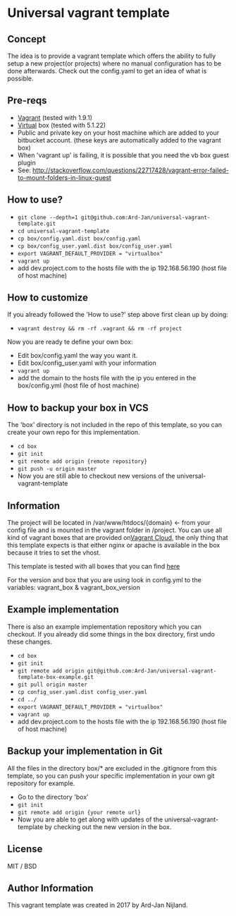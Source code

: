 # Universal vagrant template

## Concept
The idea is to provide a vagrant template which offers the ability to fully setup a new project(or projects) where no 
manual configuration has to be done afterwards. Check out the config.yaml to get an idea of what is possible.

## Pre-reqs

* [Vagrant](https://www.vagrantup.com/) (tested with 1.9.1)
* [Virtual](https://www.virtualbox.org/) box (tested with 5.1.22)
* Public and private key on your host machine which are added to your bitbucket account. (these keys are automatically
  added to the vagrant box)
* When 'vagrant up' is failing, it is possible that you need the vb box guest plugin
* See: http://stackoverflow.com/questions/22717428/vagrant-error-failed-to-mount-folders-in-linux-guest

## How to use?

* `git clone --depth=1 git@github.com:Ard-Jan/universal-vagrant-template.git`
* `cd universal-vagrant-template`
* `cp box/config.yaml.dist box/config.yaml`
* `cp box/config_user.yaml.dist box/config_user.yaml`
* `export VAGRANT_DEFAULT_PROVIDER = "virtualbox"`
* `vagrant up`
*  add dev.project.com to the hosts file with the ip 192.168.56.190 (host file of host machine)

## How to customize
If you already followed the 'How to use?' step above first clean up by doing:
* `vagrant destroy && rm -rf .vagrant && rm -rf project`

Now you are ready te define your own box:
* Edit box/config.yaml the way you want it.
* Edit box/config_user.yaml with your information
* `vagrant up`
* add the domain to the hosts file with the ip you entered in the box/config.yml (host file of host machine)

## How to backup your box in VCS
The 'box' directory is not included in the repo of this template, so you can create your own repo for this implementation.
* `cd box`
* `git init`
* `git remote add origin {remote repository}`
* `git push -u origin master`
* Now you are still able to checkout new versions of the universal-vagrant-template 

## Information
The project will be located in /var/www/htdocs/{domain} <- from your config file and is mounted in the vagrant folder in /project.
You can use all kind of vagrant boxes that are provided on[Vagrant Cloud](https://app.vagrantup.com/boxes/search), the 
only thing that this template expects is that either nginx or apache is available in the box because it tries to set the vhost.

This template is tested with all boxes that you can find [here](https://app.vagrantup.com/ajnijland)

For the version and box that you are using look in config.yml to the variables:
vagrant_box & vagrant_box_version

## Example implementation
There is also an example implementation repository which you can checkout. If you already did some things in the box directory, first undo these changes.
* `cd box`
* `git init`
* `git remote add origin git@github.com:Ard-Jan/universal-vagrant-template-box-example.git`
* `git pull origin master`
* `cp config_user.yaml.dist config_user.yaml`
* `cd ../`
* `export VAGRANT_DEFAULT_PROVIDER = "virtualbox"`
* `vagrant up`
*  add dev.project.com to the hosts file with the ip 192.168.56.190 (host file of host machine)

## Backup your implementation in Git
All the files in the directory box/* are excluded in the .gitignore from this template, so you can push your specific implementation in your own git repository for example.
* Go to the directory 'box'
* `git init`
* `git remote add origin {your remote url}`
* Now you are able to get along with updates of the universal-vagrant-template by checking out the new version in the box.

## License

MIT / BSD

## Author Information

This vagrant template was created in 2017 by Ard-Jan Nijland.

